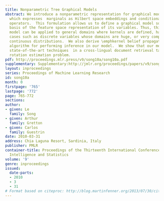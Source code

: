 ```yaml
---
title: Nonparametric Tree Graphical Models
abstract: We introduce a nonparametric representation for graphical model on trees
  which expresses  marginals as Hilbert space embeddings and conditionals as embedding
  operators.  This formulation allows us to define a graphical model solely  on the
  basis of the feature space representation of its variables. Thus, this nonparametric
  model can be applied to general domains where kernels are defined, handling challenging
  cases such as discrete variables whose domains are huge, or very complex, non-Gaussian
  continuous distributions.  We also derive \emphkernel belief propagation, a Hilbert-space
  algorithm for performing inference in our model.  We show that our method outperforms
  state-of-the-art techniques  in a cross-lingual document retrieval task and  a camera
  rotation estimation problem.
pdf: http://proceedings.mlr.press/v9/song10a/song10a.pdf
supplementary: Supplementary:http://jmlr.org/proceedings/papers/v9/song10a/song10aSupple.pdf
layout: inproceedings
series: Proceedings of Machine Learning Research
id: song10a
month: 0
firstpage: '765'
lastpage: '772'
page: 765-772
sections: 
author:
- given: Le
  family: Song
- given: Arthur
  family: Gretton
- given: Carlos
  family: Guestrin
date: 2010-03-31
address: Chia Laguna Resort, Sardinia, Italy
publisher: PMLR
container-title: Proceedings of the Thirteenth International Conference on Artificial
  Intelligence and Statistics
volume: '9'
genre: inproceedings
issued:
  date-parts:
  - 2010
  - 3
  - 31
# Format based on citeproc: http://blog.martinfenner.org/2013/07/30/citeproc-yaml-for-bibliographies/
---
```

